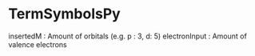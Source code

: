 # TermSymbolsPy

insertedM : Amount of orbitals (e.g. p : 3, d: 5)
electronInput : Amount of valence electrons
